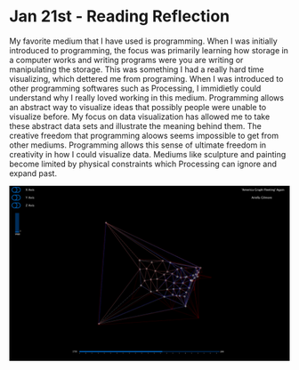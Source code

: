# Jan 21st - Reading Reflection

My favorite medium that I have used is programming. When I was initially introduced to programming, the focus was primarily learning how storage in a computer works and writing programs were you are writing or manipulating the storage. This was something I had a really hard time visualizing, which dettered me from programing. When I was introduced to other programming softwares such as Processing, I immidietly could understand why I really loved working in this medium. Programming allows an abstract way to visualize ideas that possibly people were unable to visualize before. My focus on data visualization has allowed me to take these abstract data sets and illustrate the meaning behind them. The creative freedom that programming aloows seems impossible to get from other mediums. Programming allows this sense of ultimate freedom in creativity in how I could visualize data. Mediums like sculpture and painting become limited by physical constraints which Processing can ignore and expand past. 

![Screen-Shot-2018-03-14-at-5.02.48-PM](Screen-Shot-2018-03-14-at-5.02.48-PM.png)

